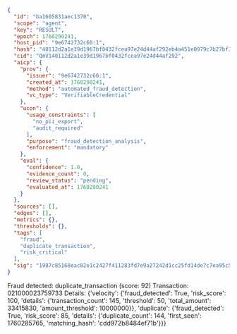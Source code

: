 ```json
{
  "id": "ba1605831aec1370",
  "scope": "agent",
  "key": "RESULT",
  "epoch": 1760290241,
  "host_pid": "9e6742732c60:1",
  "hash": "40112d2a1e39d1967bf0432fcea97e24d44af292eb4a451e0979c7b27bf31aba",
  "cid": "QmV140112d2a1e39d1967bf0432fcea97e24d44af292",
  "aicp": {
    "prov": {
      "issuer": "9e6742732c60:1",
      "created_at": 1760290241,
      "method": "automated_fraud_detection",
      "vc_type": "VerifiableCredential"
    },
    "ucon": {
      "usage_constraints": [
        "no_pii_export",
        "audit_required"
      ],
      "purpose": "fraud_detection_analysis",
      "enforcement": "mandatory"
    },
    "eval": {
      "confidence": 1.0,
      "evidence_count": 0,
      "review_status": "pending",
      "evaluated_at": 1760290241
    }
  },
  "sources": [],
  "edges": [],
  "metrics": {},
  "thresholds": {},
  "tags": [
    "fraud",
    "duplicate_transaction",
    "risk_critical"
  ],
  "sig": "1987c85168eac82e1c2427f411283fd7e9a27242d1cc25fd14de7c7ea95c587c"
}
```

Fraud detected: duplicate_transaction (score: 92)
Transaction: 021000023759733
Details: {'velocity': {'fraud_detected': True, 'risk_score': 100, 'details': {'transaction_count': 145, 'threshold': 50, 'total_amount': 33415830, 'amount_threshold': 10000000}}, 'duplicate': {'fraud_detected': True, 'risk_score': 85, 'details': {'duplicate_count': 144, 'first_seen': 1760285765, 'matching_hash': 'cdd972b8484ef71b'}}}